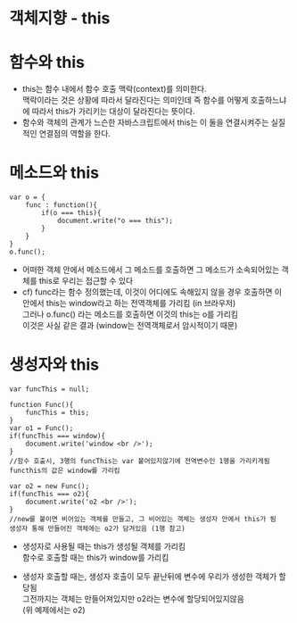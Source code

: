 객체지향 - this
================

# 함수와 this

* this는 함수 내에서 함수 호출 맥락(context)를 의미한다.   
맥락이라는 것은 상황에 따라서 달라진다는 의미인데 즉 함수를 어떻게 호출하느냐에 따라서 this가 가리키는 대상이 달라진다는 뜻이다.
* 함수와 객체의 관계가 느슨한 자바스크립트에서 this는 이 둘을 연결시켜주는 실질적인 연결점의 역할을 한다.

# 메소드와 this
```
var o = {
    func : function(){
        if(o === this){
            document.write("o === this");
        }
    }
}
o.func();  
```
* 어떠한 객체 안에서 메소드에서 그 메소드를 호출하면 그 메소드가 소속되어있는 객체를 this로 우리는 접근할 수 있다
* cf) func라는 함수 정의했는데, 이것이 어디에도 속해있지 않을 경우 호출하면 이 안에서 this는 window라고 하는 전역객체를 가리킴 (in 브라우저)   
그러나 o.func() 라는 메소드를 호출하면 이것의 this는 o를 가리킴   
이것은 사실 같은 결과 (window는 전역객체로서 암시적이기 때문)   

# 생성자와 this
```
var funcThis = null; 
 
function Func(){
    funcThis = this;
}
var o1 = Func();
if(funcThis === window){
    document.write('window <br />');
}
//함수 호출시, 3행의 funcThis는 var 붙어있지않기에 전역변수인 1행을 가리키게됨
functhis의 값은 window를 가리킴
 
var o2 = new Func();
if(funcThis === o2){
    document.write('o2 <br />');
}
//new를 붙이면 비어있는 객체를 만들고, 그 비어있는 객체는 생성자 안에서 this가 됨
생성자 통해 만들어진 객체에는 o2가 담겨있음 (1행 참고)
```

* 생성자로 사용될 때는 this가 생성될 객체를 가리킴   
함수로 호출할 때는 this가 window를 가리킴

* 생성자 호출할 때는, 생성자 호출이 모두 끝난뒤에 변수에 우리가 생성한 객체가 할당됨   
그전까지는 객체는 만들어져있지만 o2라는 변수에 할당되어있지않음   
(위 예제에서는 o2)
